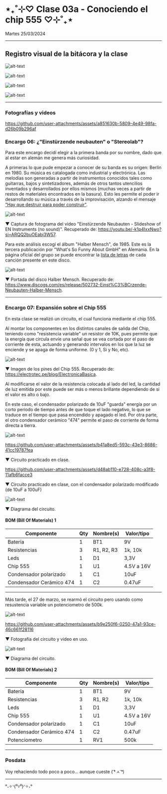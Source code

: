 # ⋆₊˚⊹♡ Clase 03a - Conociendo el chip 555 ♡⊹˚₊⋆

Martes 25/03/2024

***

## Registro visual de la bitácora y la clase

![alt-text](./archivos/IMG_0067.jpeg)

![alt-text](./archivos/IMG_0066.jpeg)

![alt-text](./archivos/IMG_0065.jpeg)

![alt-text](./archivos/IMG_0064.jpeg)

***

### Fotografías y videos

<https://github.com/user-attachments/assets/a851630b-5809-4e49-98fa-d26b09b296af>

### Encargo 06: ¿"Einstürzende neubauten" o "Stereolab"?

Para este encargo decidí elegir a la primera banda por su nombre, dado que al estar en alemán me genera más curiosidad.

A primeras lo que pude empezar a conocer de su banda es su origen: Berlín en 1980. Su música es catalogada como industrial y electrónica.
Las melodías son generadas a partir de instrumentos conocidos tales como guitarras, bajos y sintetizadores, además de otros tantos utencilios inventados y desarrollados por ellos mismos (muchas veces a partir de restos de materiales encontrados en la basura). Esto les permite el poder ir desarrollando su música a través de la improvisación, alzando el mensaje ["Hay que destruir para poder construir"](https://www.lanacion.com.ar/espectaculos/musica/einsturzende-neubauten-destruir-crear-secreto-banda-mejor-nid2376555/).

![alt-text](./archivos/001.png)

▼ Captura de fotograma del video "Einstürzende Neubauten - Slideshow of EN Instruments (no sound)". 
Recuperado de: https://youtu.be/-k1p4IxxNwo?si=ARQQ2buOEabj3W57.

Para este análisis escogí el álbum "Halber Mensch", de 1985. Este es la tercera publicación por "What's So Funny About GmbH" en Alemania.
En la página oficial del grupo se puede encontrar la [lista de letras](https://neubauten.org/en/halber-mensch/) de cada canción presente en este disco.

![alt-text](./archivos/003.jpg)

▼ Portada del disco Halber Mensch. Recuperado de: https://www.discogs.com/es/release/502732-Einst%C3%BCrzende-Neubauten-Halber-Mensch.


***

### Encargo 07: Expansión sobre el Chip 555

En esta clase se realizó un circuito, el cual funciona mediante el chip 555. 

Al montar los componentes en los distintos canales de salida del Chip, teniendo como "resistencia variable" un resistor de 10K, pues permite que la energía que circula envíe una señal que se vea cortada por el paso de corriente de esta, actuando y generando intervalos en los que la luz se enciende y se apaga de forma uniforme. (0 y 1, Si y No, etc). 


![alt-text](./archivos/002.png)

▼ Imagen de los pines del Chip 555. Recuperado de: https://electrotec.pe/blog/ElectronicaBasica.

Al modificarse el valor de la resistencia colocada al lado del led, la cantidad de luz emitida por este puede ser más o menos brillante dependiendo de si el valor es alto o bajo.

En este caso, el condensador polarizado de 10uF "guarda" energía por un corto periodo de tiempo antes de que toque el lado negativo, lo que se traduce en el tiempo que pasa encendido y apagado el led. Por otra parte, el otro condensador cerámico "474" permite el paso de corriente de forma directa a tierra.


![alt-text](./archivos/004.jpeg)


<https://github.com/user-attachments/assets/b41a8ed5-593c-43e3-8686-41cc19787fea>

▼ Circuito practicado en clase.


<https://github.com/user-attachments/assets/d48ab110-e728-408c-a3f8-11afb6facce3>

▼ Circuito practicado en clase, con el condensador polarizado modificado (de 10uF a 100uF)


![alt-text](./archivos/007.png)

▼ Diagrama del circuito.



#### BOM (Bill Of Materials) 1

| Componente       | Qty | Nombre(s) | Valor/tipo |
|-----------------------|---------|------------|----------------|
| Batería               | 1       | BT1      |       9V       |
| Resistencias          | 3       | R1, R2, R3     | 1k, 10k  |
| Leds                  | 1      |  D1  |   3,3V    |
| Chip 555                  | 1      |  U1  |   4.5V a 16V  |
| Condensador polarizado                  | 1      |  C1  |   10uF  |
| Condensador Cerámico 474                 | 1      |  C2  |   0.47uF |

***

Más tarde, el 27 de marzo, se rearmó el circuito pero usando como resustencia variable un potenciometro de 500k.

![alt-text](./archivos/008.jpeg)

<https://github.com/user-attachments/assets/b9e250f6-0250-47a1-93ce-46c661f28116>

▼ Fotografía del circuito y video en uso.


![alt-text](./archivos/010.png)

▼ Diagrama del circuito.

#### BOM (Bill Of Materials) 2

| Componente       | Qty | Nombre(s) | Valor/tipo |
|-----------------------|---------|------------|----------------|
| Batería               | 1       | BT1      |       9V       |
| Resistencias          | 3       | R1, R2    | 1k, 10k  |
| Leds                  | 1      |  D1  |   3,3V    |
| Chip 555                  | 1      |  U1  |   4.5V a 16V  |
| Condensador polarizado                  | 1      |  C1  |   10uF  |
| Condensador Cerámico 474                 | 1      |  C2  |   0.47uF |
| Potenciometro             | 1      |  RV1  |   500k |


***

### Posdata

Voy rehaciendo todo poco a poco... aunque cueste ( ͡❛ ㅅ ͡❛)

***

°˖✧◝(⁰▿⁰)◜✧˖°
